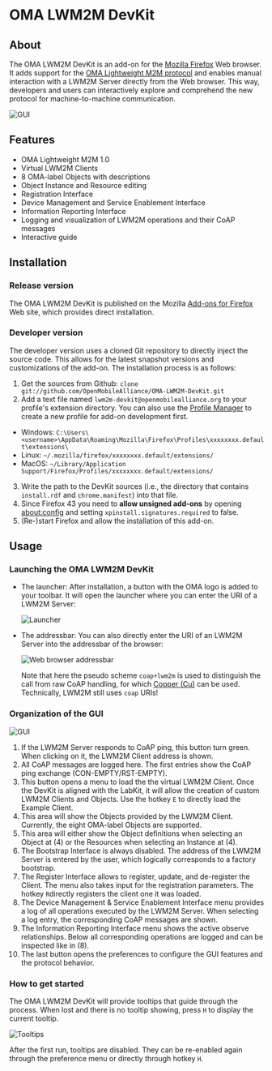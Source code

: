 OMA LWM2M DevKit
================

## About
The OMA LWM2M DevKit is an add-on for the [Mozilla Firefox](https://www.mozilla.org/firefox/) Web browser. It adds support for the [OMA Lightweight M2M protocol](http://technical.openmobilealliance.org/Technical/technical-information/release-program/current-releases/oma-lightweightm2m-v1-0) and enables manual interaction with a LWM2M Server directly from the Web browser.
This way, developers and users can interactively explore and comprehend the new protocol for machine-to-machine communication.

![GUI](https://raw.githubusercontent.com/OpenMobileAlliance/OMA-LWM2M-DevKit/master/docs/gui-client.png)

## Features
-  OMA Lightweight M2M 1.0
-  Virtual LWM2M Clients
-  8 OMA-label Objects with descriptions
-  Object Instance and Resource editing
-  Registration Interface
-  Device Management and Service Enablement Interface
-  Information Reporting Interface
-  Logging and visualization of LWM2M operations and their CoAP messages
-  Interactive guide

## Installation
### Release version
The OMA LWM2M DevKit is published on the Mozilla [Add-ons for Firefox](https://addons.mozilla.org/firefox/addon/oma-lwm2m-devkit/) Web site, which provides direct installation.
### Developer version
The developer version uses a cloned Git repository to directly inject the source code. This allows for the latest snapshot versions and customizations of the add-on. The installation process is as follows:
1. Get the sources from Github: `clone git://github.com/OpenMobileAlliance/OMA-LWM2M-DevKit.git`
2. Add a text file named `lwm2m-devkit@openmobilealliance.org` to your profile's extension directory. You can also use the [Profile Manager](https://support.mozilla.org/en-US/kb/profile-manager-create-and-remove-firefox-profiles) to create a new profile for add-on development first.
 - Windows: `C:\Users\<username>\AppData\Roaming\Mozilla\Firefox\Profiles\xxxxxxxx.default\extensions\`
 - Linux: `~/.mozilla/firefox/xxxxxxxx.default/extensions/`
 - MacOS: `~/Library/Application Support/Firefox/Profiles/xxxxxxxx.default/extensions/`
3. Write the path to the DevKit sources (i.e., the directory that contains `install.rdf` and `chrome.manifest`) into that file.
4. Since Firefox 43 you need to **allow unsigned add-ons** by opening [about:config](about:config) and setting `xpinstall.signatures.required` to false.
5. (Re-)start Firefox and allow the installation of this add-on.

## Usage
### Launching the OMA LWM2M DevKit
- The launcher: After installation, a button with the OMA logo is added to your toolbar. It will open the launcher where you can enter the URI of a LWM2M Server:

  ![Launcher](https://raw.githubusercontent.com/OpenMobileAlliance/OMA-LWM2M-DevKit/master/docs/launcher.png)

- The addressbar: You can also directly enter the URI of an LWM2M Server into the addressbar of the browser:

  ![Web browser addressbar](https://raw.githubusercontent.com/OpenMobileAlliance/OMA-LWM2M-DevKit/master/docs/addressbar.png)
   
  Note that here the pseudo scheme `coap+lwm2m` is used to distinguish the call from raw CoAP handling, for which [Copper (Cu)](https://addons.mozilla.org/firefox/addon/copper-270430/) can be used. Technically, LWM2M still uses `coap` URIs!

### Organization of the GUI

![GUI](https://raw.githubusercontent.com/OpenMobileAlliance/OMA-LWM2M-DevKit/master/docs/gui-annotated.png)

1. If the LWM2M Server responds to CoAP ping, this button turn green. When clicking on it, the LWM2M Client address is shown.
2. All CoAP messages are logged here. The first entries show the CoAP ping exchange (CON-EMPTY/RST-EMPTY).
3. This button opens a menu to load the the virtual LWM2M Client. Once the DevKit is aligned with the LabKit, it will allow the creation of custom LWM2M Clients and Objects. Use the hotkey `E` to directly load the Example Client.
4. This area will show the Objects provided by the LWM2M Client. Currently, the eight OMA-label Objects are supported.
5. This area will either show the Object definitions when selecting an Object at (4) or the Resources when selecting an Instance at (4).
6. The Bootstrap Interface is always disabled. The address of the LWM2M Server is entered by the user, which logically corresponds to a factory bootstrap.
7. The Register Interface allows to register, update, and de-register the Client. The menu also takes input for the registration parameters. The hotkey `R`directly registers the client one it was loaded.
8. The Device Management & Service Enablement Interface menu provides a log of all operations executed by the LWM2M Server. When selecting a log entry, the corresponding CoAP messages are shown.
9. The Information Reporting Interface menu shows the active observe relationships. Below all corresponding operations are logged and can be inspected like in (8).
10. The last button opens the preferences to configure the GUI features and the protocol behavior.

### How to get started
The OMA LWM2M DevKit will provide tooltips that guide through the process. When lost and there is no tooltip showing, press `H` to display the current tooltip.

![Tooltips](https://raw.githubusercontent.com/OpenMobileAlliance/OMA-LWM2M-DevKit/master/docs/tooltips.png)

After the first run, tooltips are disabled. They can be re-enabled again through the preference menu or directly through hotkey `H`.
